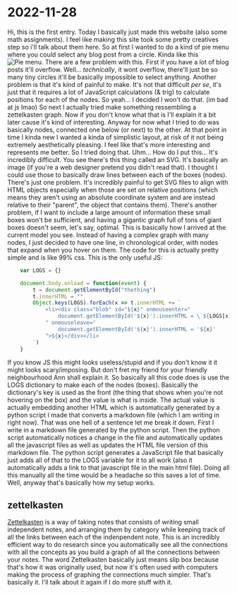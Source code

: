 # 2022-11-28
Hi, this is the first entry.
Today I basically just made this website (also some math assignments).
I feel like making this site took some pretty creatives step so i'll talk about them here.
So at first I wanted to do a kind of pie menu where you could select any blog post from a circle.
Kinda like this <br>![Pie menu](https://i.imgur.com/0IDNigA.png).
There are a few problem with this. First if you have a lot of blog posts it'll overflow. Well... *technically*, it wont overflow, there'll just be so many tiny circles it'll be basically impossible to select anything. Another problem is that it's kind of painful to make. It's not that difficult *per se*, it's just that it requires a lot of JavaScript calculations (& trig) to calculate positions for each of the nodes. So yeah... I decided I won't do that. (im bad at js lmao) So next I actually tried make something ressembling a zettelkasten graph. Now if you don't know what that is I'll explain it a bit later cause it's kind of interesting. Anyway for now what I tried to do was basically nodes, connected one below (or next) to the other. At that point in time I kinda new I wanted a kinda of simplistic layout, at risk of it not being extremely aesthetically pleasing. I feel like that's more interesting and represents me better. So I tried doing that. Uhm... How do I put this... It's incredibly difficult. You see there's this thing called an SVG. It's basically an image (if you're a web designer pretend you didn't read that). I thought I could use those to basically draw lines between each of the boxes (nodes). There's just one problem. It's incredibly painful to get SVG files to align with HTML objects especially when those are set on relative positions (which means they aren't using an absolute coordinate system and are instead relative to their "parent", the object that contains them). There's another problem, if I want to include a large amount of information these small boxes won't be sufficient, and having a gigantic graph full of tons of giant boxes doesn't seem, let's say, optimal. This is basically how I arrived at the current model you see. Instead of having a complex graph with many nodes, I just decided to have one line, in chronological order, with nodes that expand when you hover on them. The code for this is actually pretty simple and is like 99% css. This is the only useful JS:
```javascript
    var LOGS = {}

    document.body.onload = function(event) {
        t = document.getElementById("thething")
        t.innerHTML = ""
        Object.keys(LOGS).forEach(x => t.innerHTML += `
            <li><div class="blob" id="${x}" onmouseenter="
                document.getElementById('${x}').innerHTML = \`${LOGS[x]}\`
            " onmouseleave="
                document.getElementById('${x}').innerHTML = '${x}'
            ">${x}</div></li>
        `)
    }
```
If you know JS this might looks useless/stupid and if you don't know it it might looks scary/imposing. But don't fret my friend for your friendly neighbourhood Ann shall explain it. So basically all this code does is use the LOGS dictionary to make each of the nodes (boxes). Basically the dictionary's key is used as the front (the thing that shows when you're not hovering on the box) and the value is what is inside. The actual value is actually embedding another HTML which is automatically generated by a python script I made that converts a markdown file (which I am writing in right now). That was one hell of a sentence let me break it down. First I write in a markdown file generated by the python script. Then the python script automatically notices a change in the file and automatically updates all the javascript files as well as updates the HTML file version of this markdown file. The python script generates a JavaScript file that basically just adds all of that to the LOGS variable for it to all work (also it automatically adds a link to that javascript file in the main html file). Doing all this manually all the time would be a headache so this saves a lot of time. Well, anyway that's basically how my setup works.

## zettelkasten
[Zettelkasten](https://en.wikipedia.org/wiki/Zettelkasten) is a way of taking notes that consists of writing small independent notes, and arranging them by category while keeping track of all the links between each of the indenpendent note. This is an incredibly efficient way to do research since you automatically see all the connections with all the concepts as you build a graph of all the connections between your notes. The word Zettelkasten basically just means slip box because that's how it was originally used, but now it's often used with computers making the process of graphing the connections much simpler. That's basically it. I'll talk about it again if I do more stuff with it.